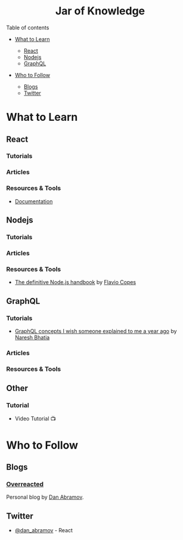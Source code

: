 <h1 align="center">Jar of Knowledge</h1>

Table of contents

- [What to Learn](#what-to-learn)
  - [React](#react)
  - [Nodejs](#nodejs)
  - [GraphQL](#graphql)

- [Who to Follow](#who-to-follow)
  - [Blogs](#blogs)
  - [Twitter](#twitter)

# What to Learn

## React

### Tutorials
### Articles
### Resources & Tools
- [Documentation](https://reactjs.org/docs/getting-started.html)

## Nodejs

### Tutorials
### Articles
### Resources & Tools
- [The definitive Node.js handbook](https://medium.freecodecamp.org/the-definitive-node-js-handbook-6912378afc6e) by [Flavio Copes](https://twitter.com/flaviocopes)

## GraphQL

### Tutorials
- [GraphQL concepts I wish someone explained to me a year ago](https://medium.com/naresh-bhatia/graphql-concepts-i-wish-someone-explained-to-me-a-year-ago-514d5b3c0eab) by [Naresh Bhatia](https://twitter.com/NareshJBhatia)
### Articles
### Resources & Tools

## Other

### Tutorial

- Video Tutorial 📺

# Who to Follow

## Blogs

### [Overreacted](https://overreacted.io/)
Personal blog by [Dan Abramov](https://github.com/gaearon).

## Twitter
- [@dan_abramov](https://twitter.com/dan_abramov) - React
